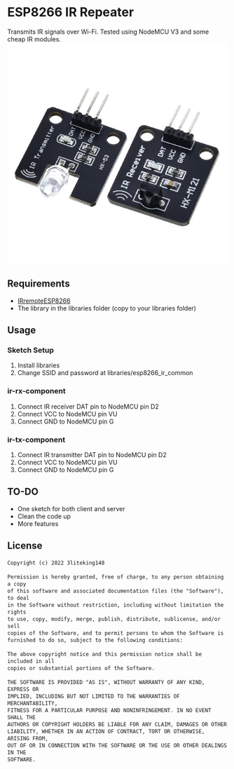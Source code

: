 # ESP8266 IR Repeater
Transmits IR signals over Wi-Fi. Tested using NodeMCU V3 and some cheap IR modules.
![IR receiver and transmitter module](ir_module.jpg)

## Requirements
- [IRremoteESP8266](https://github.com/crankyoldgit/IRremoteESP8266)
- The library in the libraries folder (copy to your libraries folder)

## Usage
### Sketch Setup
1. Install libraries
2. Change SSID and password at libraries/esp8266_ir_common

### ir-rx-component
1. Connect IR receiver DAT pin to NodeMCU pin D2
2. Connect VCC to NodeMCU pin VU
3. Connect GND to NodeMCU pin G

### ir-tx-component
1. Connect IR transmitter DAT pin to NodeMCU pin D2
2. Connect VCC to NodeMCU pin VU
3. Connect GND to NodeMCU pin G

## TO-DO
- One sketch for both client and server
- Clean the code up
- More features

## License
```
Copyright (c) 2022 3liteking148

Permission is hereby granted, free of charge, to any person obtaining a copy
of this software and associated documentation files (the "Software"), to deal
in the Software without restriction, including without limitation the rights
to use, copy, modify, merge, publish, distribute, sublicense, and/or sell
copies of the Software, and to permit persons to whom the Software is
furnished to do so, subject to the following conditions:

The above copyright notice and this permission notice shall be included in all
copies or substantial portions of the Software.

THE SOFTWARE IS PROVIDED "AS IS", WITHOUT WARRANTY OF ANY KIND, EXPRESS OR
IMPLIED, INCLUDING BUT NOT LIMITED TO THE WARRANTIES OF MERCHANTABILITY,
FITNESS FOR A PARTICULAR PURPOSE AND NONINFRINGEMENT. IN NO EVENT SHALL THE
AUTHORS OR COPYRIGHT HOLDERS BE LIABLE FOR ANY CLAIM, DAMAGES OR OTHER
LIABILITY, WHETHER IN AN ACTION OF CONTRACT, TORT OR OTHERWISE, ARISING FROM,
OUT OF OR IN CONNECTION WITH THE SOFTWARE OR THE USE OR OTHER DEALINGS IN THE
SOFTWARE.
```